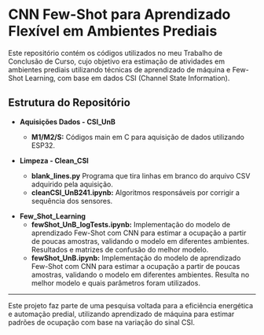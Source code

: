 # CNN Few-Shot para Aprendizado Flexível em Ambientes Prediais

Este repositório contém os códigos utilizados no meu Trabalho de Conclusão de Curso, cujo objetivo era estimação de atividades em ambientes prediais utilizando técnicas de aprendizado de máquina e Few-Shot Learning, com base em dados CSI (Channel State Information).

## Estrutura do Repositório

- **Aquisições Dados - CSI_UnB**
  - **M1/M2/S:** Códigos main em C para aquisição de dados utilizando ESP32.

- **Limpeza - Clean_CSI**
  - **blank_lines.py** Programa que tira linhas em branco do arquivo CSV adquirido pela aquisição.
  - **cleanCSI_UnB241.ipynb:** Algoritmos responsáveis por corrigir a sequência dos sensores.

<!-- - **showCSI**
  - **showCSI():** Ferramenta para visualizar os resultados do CSI, permitindo a análise visual dos padrões de ocupação e comportamento do ambiente. -->

- **Few_Shot_Learning**
  - **fewShot_UnB_logTests.ipynb:** Implementação do modelo de aprendizado Few-Shot com CNN para estimar a ocupação a partir de poucas amostras, validando o modelo em diferentes ambientes. Resultados e matrizes de confusão do melhor modelo. 
  - **fewShot_UnB.ipynb:** Implementação do modelo de aprendizado Few-Shot com CNN para estimar a ocupação a partir de poucas amostras, validando o modelo em diferentes ambientes. Resulta no melhor modelo e quais parâmetros foram utilizados. 

---
Este projeto faz parte de uma pesquisa voltada para a eficiência energética e automação predial, utilizando aprendizado de máquina para estimar padrões de ocupação com base na variação do sinal CSI.

